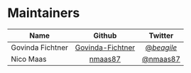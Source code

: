 # Maintainers

|Name            |Github                                                  |Twitter                                    |
|----------------|:------------------------------------------------------:|:-----------------------------------------:|
|Govinda Fichtner|[Govinda-Fichtner](https://github.com/Govinda-Fichtner) |[@_beagile_](https://twitter.com/_beagile_)|
|Nico Maas       |[nmaas87](https://github.com/nmaas87)                   |[@nmaas87](https://twitter.com/nmaas87)    |
